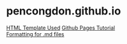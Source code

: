 # pencongdon.github.io
[HTML Template Used]([https://html5up.net/dimension](https://startbootstrap.com/theme/freelancer))  
[Github Pages Tutorial](https://www.youtube.com/watch?v=5XhxR9Vs6zc)  
[Formatting for .md files](https://docs.github.com/en/get-started/writing-on-github/getting-started-with-writing-and-formatting-on-github/basic-writing-and-formatting-syntax#line-breaks)
